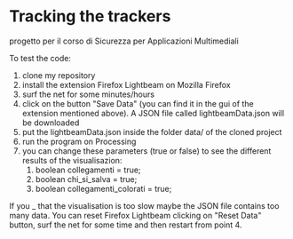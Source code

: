 # Tracking the trackers


progetto per il corso di Sicurezza per Applicazioni Multimediali

To test the code:
1. clone my repository
2. install the extension Firefox Lightbeam on Mozilla Firefox 
3. surf the net for some minutes/hours
4. click on the button "Save Data" (you can find it in the gui of the extension mentioned above). A JSON file called lightbeamData.json will be downloaded
5. put the lightbeamData.json inside the folder data/ of the cloned project 
6. run the program on Processing
7. you can change these parameters (true or false) to see the different results of the visualisazion:
	1. boolean collegamenti = true; 
	2. boolean chi_si_salva = true; 
	3. boolean collegamenti_colorati = true; 


If you _ that the visualisation is too slow maybe the JSON file contains too many data. You can reset Firefox Lightbeam clicking on "Reset Data" button, surf the net for some time and then restart from point 4.
